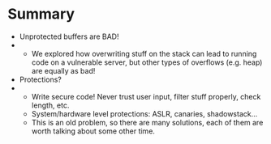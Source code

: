 # Summary

* Unprotected buffers are BAD!
* * We explored how overwriting stuff on the stack can lead to running code on a vulnerable server, but other types of overflows \(e.g. heap\) are equally as bad!
* Protections?
* * Write secure code! Never trust user input, filter stuff properly, check length, etc.
  * System/hardware level protections: ASLR, canaries, shadowstack…
  * This is an old problem, so there are many solutions, each of them are worth talking about some other time.

